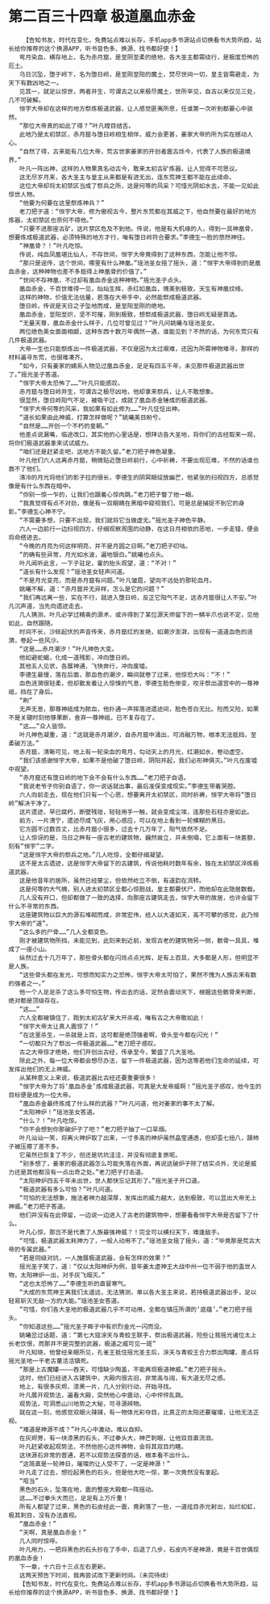 # 第二百三十四章 极道凰血赤金
        【告知书友，时代在变化，免费站点难以长存，手机app多书源站点切换看书大势所趋，站长给你推荐的这个换源APP，听书音色多、换源、找书都好使！】
       弯月染血，横存地上，名为赤月窟，是至阴至柔的绝地，各大圣主都需绕行，是极度恐怖的厄土。
       乌日沉坠，堕于岭下，名为堕日岭，是至刚至阳的魔土，焚尽世间一切，皇主皆需避走，为天下有数凶地之一。
       见其一，就足以惊世，两者并生，可谓古之以来极尽魔土，世所罕见，自古以来仅见三处，几不可破解。
       恒宇大帝却在这样的地方祭炼极道武器，让人感觉匪夷所思，任谁第一次听到都要心中骇然。
       “那位大帝真的如此了得？”叶凡瞠目结舌。
       此地乃是太初禁区，赤月窟与堕日岭相生相伴，威力会更甚，姜家大帝的所为实在撼动人心。
       “自然了得，古来能有几位大帝，荒古世家姜家的开创者震古烁今，代表了人族的极道境界。”
       叶凡一阵出神，这样的人物果真名动古今，敢来太初古矿炼器，让人觉得不可思议。
       这无尽岁月来，各大圣主与皇主从来都是有进无出，连东荒神王都不能在此续命。
       这位大帝却将太初禁区当成了祭兵之所，这是何等的风采？可惜光阴如水去，不能一见如此惊世人物。
       “他要为何要在这里祭炼神兵？”
       老刀把子道：“恒宇大帝，修为傲视古今，整片东荒都在其威之下，他自然要在最好的地方炼器，太初禁区也奈何不得他。”
       “只要不进那座古矿，这片禁区危及不到他。传说，他是有大机缘的人，得到一具神凰骨，想要炼成极道武器，必须特殊的地方才行，唯有堕日岭符合要求。”李德生一脸的悠然神往。
       “神凰骨？！”叶凡吃惊。
       传说，纯血凤凰堪比仙人，不存世间，恒宇大帝竟得到了这种东西，怎能让他不惊。
       “那只是谣传，这个世间，哪里有什么神凰。”瑶池圣女摇了摇头，道：“恒宇大帝得到的是凰血赤金，这种神物也差不多抵得上神凰骨的价值了。”
       “世间不存神凰，不过却有凰血赤金这种神物。”摇光圣子点头。
       凰血赤金，千百世难得一见，灿灿生辉，赤红如凰血，瑰美到极致，天生有神凰纹络。
       这样的神物，价值无法估量，若落在大帝手中，必然能祭成极道武器。
       堕日岭，传说是天日之子坠地而成，是至阳至刚的绝地。
       凰血赤金，至阳至炽，坚不可摧，刚到极致，想祭成极道武器，堕日岭无疑是首选。
       “无量天尊，凰血赤金什么样子，几位可曾见过？”叶凡问姚曦与瑶池圣女。
       两位绝色美女面面相觑，这种东西十数万年偶然一遇，谁能见到？不然的话，为何东荒只有几件极道武器。
       大帝一生也只能祭炼出一件极道武器，不仅是因为太过艰难，还因为所需神物难寻，那样的材料遍寻东荒，也很难凑齐。
       “如今，只有姜家的嫡系人物见过凰血赤金，足足有四五千年，未见那件极道武器出世了。”摇光圣子答道。
       “恒宇大帝太恐怖了……”叶凡只能感叹。
       赤月窟与堕日岭并生，可谓古之极尽凶地，他却拿来祭兵，让人不敢想象。
       很显然，堕日岭阳气不足，被吸干过，成就了凰血赤金锤成的极道武器。
       “恒宇大帝何等的风采，我如果有如此修为……”叶凡怔怔出神。
       “道长如果由此神威，打算怎样做呢？”姚曦美目盼兮。
       “自然是……开创一个不朽的皇朝。”
       他差点说漏嘴，临途改口，其实他的心里话是，想拜访各大圣地，将你们的古经取来一观，将你们极道武器拿来试试威力。
       “咱们还是赶紧走吧，这地方不能久留。”老刀把子神色凝重。
       叶凡他们六人远离赤月窟，稍微贴近堕日岭前行，心中祈祷，不要出现厄难，不然的话谁也救不了他们。
       清冷的月光将他们的影子拉的很长，李德生的阴冥眼绽放幽芒，他紧张的扫视四方，总感觉像是有什么东西在暗中。
       “你别一惊一乍的，让我们也跟着心惊肉跳。”老刀把子瞥了他一眼。
       “我真觉得有点不对劲，像是有一双眼睛在黑暗中窥视我们，可是总是捕捉不到它的身影。”李德生心神不宁。
       “不需要多想，只要不出现，我们就将它当做虚无。”摇光圣子神色平静。
       六人一边前行一边扫视四方，仔细观察周围的动静，在这日月相依的恶地，一步走错，便会将命搭进去。
       “今晚的月亮为何这样明亮，并不是月圆之日啊。”老刀把子叨咕。
       “的确有些异常，月光如水波，遍地银白。”姚曦也点头。
       叶凡闻听此言，一下子驻足，霍的抬头观望，道：“不对！”
       “道长有什么发现？”瑶池圣女轻声问道。
       “不是月光变亮，而是赤月窟有问题。”叶凡皱眉，望向不远处的那轮血月。
       姚曦不解，道：“赤月窟并无异样，怎么是它的问题？”
       “我们再远离一些，实在不行，就进入堕日岭，反正它阳气不足，这赤月窟很让人不安。”叶凡沉声道，当先向遗迹走去。
       几人猜测，叶凡必学过精奥的源术，或许得到了某位源天师留下的一鳞半爪也说不定，见他如此，自然跟随。
       时间不长，沙砾起伏的声音传来，赤月窟红的发艳，如潮汐澎湃，出现有一道道血色的涟漪，卷起一些风沙。
       “这是……赤月潮汐！”叶凡神色大变。
       他如避蛇蝎，化成一道残影，冲向堕日岭。
       其他五人见状，各展神通，飞快奔行，冲向废墟。
       李德生最慢，落在后面，那血色的潮汐，瞬间就卷了过来，他惊恐大叫：“不！”
       血色涟漪很轻柔，但却散发着让人惊悚的气息，李德生脸色惨变，咬牙祭出道宫中的一尊神祗，挡在了身后。
       “刷”
       无声无息，那尊神祗成为脓血，他扑通一声摔落进遗迹间，脸色苍白无比。险而又险，如果不是关键时刻他够果断，舍弃一尊神祗，已不复存在了。
       “这……”众人皆惊。
       叶凡神色凝重，道：“这就是赤月潮汐，自赤月窟中涌出，可消融万物，根本无法抵挡，至柔破万法。”
       赤月窟，清晰可见，地上有一轮染血的弯月，勾动天上的月光，红潮如水，卷动虚空。
       “我们该感谢恒宇大帝，如果不是他破了堕日岭，阴阳并起，我们必形神俱灭。”叶凡在废墟中观望。
       “赤月窟还有堕日岭的地下会不会有什么东西……”老刀把子自语。
       “我说老爷子你别自语了，你一说话就出事，最后准保变成现实。”李德生带着哭腔。
       六人向前走去，现在他们只有一个心思，想要离开太初禁区，同时祈祷，恒宇大帝将“堕日岭”解决干净了。
       这片遗迹，早已腐朽，断壁残垣，轻轻用手一触，就会变成尘埃，连那些石柱亦是如此。
       前方，一片清宁，遗迹尽成飞灰，用心感应，可以在地上看到一轮模糊的黑日。
       它方圆不过数百丈，比赤月窟小很多，过去十几万年了，阳气依然不足。
       让人惊讶的是，乌日之畔有一座古老的建筑物，巍然耸立，并未倒塌，它上面有一块匾额，刻有“恒宇”二字。
       “这是恒宇大帝的祭兵之地。”几人吃惊，全都仔细凝望。
       这不是太古遗迹，这是恒宇大帝留下的古建筑，传说他耗时数年有余，独在太初禁区淬炼极道武器。
       这是他昔年的居所，虽然已经蒙尘，但依然屹立不倒，有道韵在流转。
       这是何等的大气魄，别人进太初禁区全都心惊胆战，皇主都要伏尸，而他却在此隐居数载。
       几人没有开口，但却都做了一致的选择，向那座古建筑走去，恒宇大帝的故居，也许会留下什么不寻常的东西。
       这座建筑物以巨大的源石堆砌而成，非常宏伟，给人以大道如天，高不可攀的感觉，此乃恒宇大帝的“道”。
       “这么多的尸骨……”几人全都变色。
       刚才被建筑物所挡，未能见到，此刻来到近前，发现古老的建筑物另一侧，骸骨一具具，堆成了一座小山。
       纵然过去十几万年了，那些骨头都在闪烁点点光辉，足有上百具，大多都是人形，但明显不是人族。
       “这些骨头都在发光，可想而知实力之恐怖，恒宇大帝太可怕了，果然不愧为人族古来有数的强者之一。”
       他一个人足足杀了这么多可怕生物，传出去的话，定然会震动天下，根据这些骸骨来判断，绝对都是顶级存在。
       “这……”
       六人全都被镇住了，跑到太初古矿来大开杀戒，唯有古之大帝敢如此！
       “恒宇大帝太让真人震惊了！”
       “在这里杀生，一杀就是上百，这可都是绝顶强者啊，骨头至今都在闪光！”
       “一切都只为了祭出一件极道武器……”老刀把子感叹。
       古之大帝惊才绝艳，他们开创出古经，传承至今，繁盛了几大圣地。
       除此之外，每一位大帝都会想尽办法，留下一件极道武器，因为这等若他们生命的延续，可发挥出他们的无上神威。
       从某种意义上来说，极道武器比古经还要重要很多！
       “恒宇大帝为了将‘凰血赤金’炼成极道武器，可真是大发帝威啊！”摇光圣子感叹，他今生的目标便是成为一位大帝。
       “凰血赤金最终炼成了什么样的武器？”叶凡问道，他对姜家的事不太了解。
       “太阳神炉！”瑶池圣女答道。
       “什么？！”叶凡吃惊。
       “你不会想到你那破炉子了吧？”老刀把子抽了一口旱烟。
       叶凡讪讪一笑，将离火神炉取了出来，一寸多高的神炉虽然晶莹通透，但却歪七扭八，跟柿子被压瘪了差不多。
       它虽然已恢复了不少，但还是坑坑洼洼，并没有彻底复原呢。
       “别多想了，姜家的极道武器怎么可能失落在外面，再说这破炉子除了结实点外，无论是威力还是其他都没有一点出奇之处。”老刀把子打击道。
       “太阳神炉四五千年未出世，世人都快忘记其形了。”摇光圣子开口道。
       “极道武器有多么可怕？”叶凡问道。
       “可怕的无法想象，施法者神力越深厚，发挥出的威力越大，达到极致，可以显出大帝无上神威。”老刀把子答道。
       他们并没有在此停留，一边说一边进入了古老的建筑物中，想要看看恒宇大帝是否留下了什么。
       叶凡心惊，那岂不是代表了人族最强神威？！完全可以横扫天下，难逢敌手。
       “可惜，极道武器太耗神力了，一般人动用不了。”瑶池圣女摇了摇头，道：“毕竟那是荒古大帝的专属武器。”
       “若是同级对抗，一人施展极道武器，会有怎样的效果？”
       摇光圣子笑了，道：“仅以太阳神炉为例，昔年姜太虚神王大战中州一位不弱于他的盖世人物，太阳神炉一出，对手灰飞烟灭。”
       “这也太恐怖了……”李德生听的直冒寒气。
       “大成的东荒神王离我们太遥远，无法猜测，单以各大圣主来说，若持极道武器出手，足以轻易斩灭无敌一方的大能。”瑶池圣女答道。
       “可惜，你们各大圣地的极道武器几乎不可动用，全都在镇压所谓的‘底蕴’。”老刀把子摇头。
       “你知道这些……”摇光圣子眸子中有炽烈金光一闪而没。
       姚曦岔过话题，道：“第七大寇涂天与青蛟王联手，祭出极道武器，险些让我摇光诸位太上长老饮恨，而那并不是完整的武器，极道之威可见一斑”
       叶凡知晓，他曾经亲眼所见，孔雀王抵住摇光圣主后，涂天与青蛟王合力祭出陶罐，差点将摇光圣地一干老古董活活镇死。
       “那是上古魔罐————吞天，可惜缺少陶盖，不能再现极道神威。”老刀把子摇头。
       这时，他们已经进入古建筑中，大殿内很古旧，非常高与阔，有大道无尽之感。
       地上，有很多灰烬，漆黑一片，几人分别行动，开始寻找。
       叶凡展开观势法，遍看大殿，突然他心中震动，心中怦怦乱跳。
       观势法，可洞悉山川地势之大秘，可寻源辨物。
       就在这一刻，他感觉双眼火辣辣，有一物体光彩夺目，比真正的太阳还要璀璨，让他无法正视。
       “难道是神源不成？”叶凡心中激动，难以自抑。
       在灰烬旁，有一块漆黑的石头，不过拳头大，神芒刺眼，让他双目直流泪。
       叶凡赶紧收起观势法，不然他担心这件神物，会将其双目灼瞎。
       这块源石非常的普通，若不以观势法探查的话，根本看不出什么。
       “这简直是一轮神日，璀璨的让人受不了，一定是神源！”
       叶凡走了过去，想捡起黑色的石头，但是他大吃一惊，第一次竟然没有拿起。
       “哐当”
       黑色的石头，坠落在地，震的整座大殿都一阵摇动。
       这……不过拳头大而已，足足有上万斤重！
       所有人都望了过来，黑色的石皮经此一震，竟剥落了一些，一道炫目赤光射出，灿烂如虹，极其刺目，没有办法直视。
       “凰血赤金！”
       “天啊，真是凰血赤金！”
       几人同时惊呼。
       叶凡用力，一把将黑色的石头抄在了手中，后退了几步，石皮内不是神源，竟是千百世偶现的凰血赤金！
       下一章，十六日十三点左右更新。
       这两天预告下时间，我再尝试改下更新时间。（未完待续）
       【告知书友，时代在变化，免费站点难以长存，手机app多书源站点切换看书大势所趋，站长给你推荐的这个换源APP，听书音色多、换源、找书都好使！】